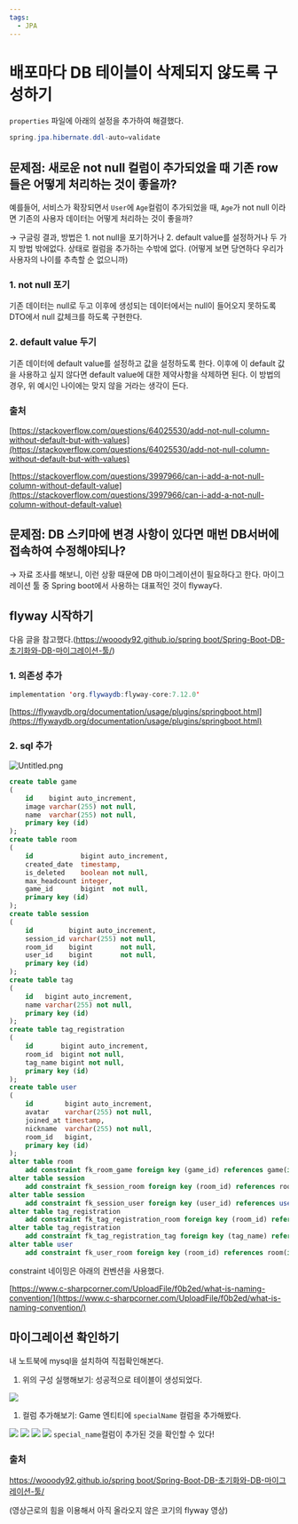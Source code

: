 ```yaml
---
tags:
  - JPA
---
```

# 배포마다 DB 테이블이 삭제되지 않도록 구성하기

`properties` 파일에 아래의 설정을 추가하여 해결했다.

```java
spring.jpa.hibernate.ddl-auto=validate
```

## 문제점: 새로운 not null 컬럼이 추가되었을 때 기존 row들은 어떻게 처리하는 것이 좋을까?

예를들어, 서비스가 확장되면서 `User`에 `Age`컬럼이  추가되었을 때, `Age`가 not null 이라면 기존의 사용자 데이터는 어떻게 처리하는 것이 좋을까?

→ 구글링 결과, 방법은 1. not null을 포기하거나 2. default value를 설정하거나 두 가지 방법 밖에없다. 상태로 컬럼을 추가하는 수밖에 없다. (어떻게 보면 당연하다 우리가 사용자의 나이를 추측할 순 없으니까)

### 1. not null 포기

기존 데이터는 null로 두고 이후에 생성되는 데이터에서는 null이 들어오지 못하도록 DTO에서 null 값체크를 하도록 구현한다.

### 2. default value 두기

기존 데이터에 default value를 설정하고 값을 설정하도록 한다. 이후에 이 default 값을 사용하고 싶지 않다면 default value에 대한 제약사항을 삭제하면 된다. 이 방법의 경우, 위 예시인 나이에는 맞지 않을 거라는 생각이 든다.

### 출처

[https://stackoverflow.com/questions/64025530/add-not-null-column-without-default-but-with-values](https://stackoverflow.com/questions/64025530/add-not-null-column-without-default-but-with-values)

[https://stackoverflow.com/questions/3997966/can-i-add-a-not-null-column-without-default-value](https://stackoverflow.com/questions/3997966/can-i-add-a-not-null-column-without-default-value)

## 문제점: DB 스키마에 변경 사항이 있다면 매번 DB서버에 접속하여 수정해야되나?

→ 자료 조사를 해보니, 이런 상황 때문에 DB 마이그레이션이 필요하다고 한다. 마이그레이션 툴 중 Spring boot에서 사용하는 대표적인 것이 flyway다.

## flyway 시작하기

다음 글을 참고했다.([https://wooody92.github.io/spring boot/Spring-Boot-DB-초기화와-DB-마이그레이션-툴/](https://wooody92.github.io/spring%20boot/Spring-Boot-DB-%EC%B4%88%EA%B8%B0%ED%99%94%EC%99%80-DB-%EB%A7%88%EC%9D%B4%EA%B7%B8%EB%A0%88%EC%9D%B4%EC%85%98-%ED%88%B4/))

### 1. 의존성 추가

```java
implementation 'org.flywaydb:flyway-core:7.12.0'
```

[https://flywaydb.org/documentation/usage/plugins/springboot.html](https://flywaydb.org/documentation/usage/plugins/springboot.html)

### 2. sql 추가

![Untitled.png](assets/Untitled.png)

```sql
create table game
(
    id    bigint auto_increment,
    image varchar(255) not null,
    name  varchar(255) not null,
    primary key (id)
);
create table room
(
    id            bigint auto_increment,
    created_date  timestamp,
    is_deleted    boolean not null,
    max_headcount integer,
    game_id       bigint  not null,
    primary key (id)
);
create table session
(
    id         bigint auto_increment,
    session_id varchar(255) not null,
    room_id    bigint       not null,
    user_id    bigint       not null,
    primary key (id)
);
create table tag
(
    id   bigint auto_increment,
    name varchar(255) not null,
    primary key (id)
);
create table tag_registration
(
    id       bigint auto_increment,
    room_id  bigint not null,
    tag_name bigint not null,
    primary key (id)
);
create table user
(
    id        bigint auto_increment,
    avatar    varchar(255) not null,
    joined_at timestamp,
    nickname  varchar(255) not null,
    room_id   bigint,
    primary key (id)
);
alter table room
    add constraint fk_room_game foreign key (game_id) references game(id);
alter table session
    add constraint fk_session_room foreign key (room_id) references room(id);
alter table session
    add constraint fk_session_user foreign key (user_id) references user(id);
alter table tag_registration
    add constraint fk_tag_registration_room foreign key (room_id) references room(id);
alter table tag_registration
    add constraint fk_tag_registration_tag foreign key (tag_name) references tag(id);
alter table user
    add constraint fk_user_room foreign key (room_id) references room(id);
```

constraint 네이밍은 아래의 컨벤션을 사용했다.

[https://www.c-sharpcorner.com/UploadFile/f0b2ed/what-is-naming-convention/](https://www.c-sharpcorner.com/UploadFile/f0b2ed/what-is-naming-convention/)

## 마이그레이션 확인하기

내 노트북에 mysql을 설치하여 직접확인해본다.

1. 위의 구성 실행해보기: 성공적으로 테이블이 생성되었다.

![](assets/Pasted%20image%2020231123132329.png)

1. 컬럼 추가해보기: Game 엔티티에 `specialName` 컬럼을 추가해봤다.

![](assets/Pasted%20image%2020231123132350.png)
![](assets/Pasted%20image%2020231123132407.png)
![](assets/Pasted%20image%2020231123132428.png)
![](assets/Pasted%20image%2020231123132443.png)
`special_name`컬럼이 추가된 것을 확인할 수 있다! 

### 출처

[https://wooody92.github.io/spring boot/Spring-Boot-DB-초기화와-DB-마이그레이션-툴/](https://wooody92.github.io/spring%20boot/Spring-Boot-DB-%EC%B4%88%EA%B8%B0%ED%99%94%EC%99%80-DB-%EB%A7%88%EC%9D%B4%EA%B7%B8%EB%A0%88%EC%9D%B4%EC%85%98-%ED%88%B4/)

(영상근로의 힘을 이용해서 아직 올라오지 않은 코기의 flyway 영상)
